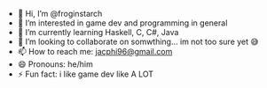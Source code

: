 - 👋 Hi, I’m @froginstarch
- 👀 I’m interested in game dev and programming in general
- 🌱 I’m currently learning Haskell, C, C#, Java
- 💞️ I’m looking to collaborate on somwthing... im not too sure yet 😅
- 📫 How to reach me: jacphi96@gmail.com
- 😄 Pronouns: he/him
- ⚡ Fun fact: i like game dev like A LOT

<!---
froginstarch/froginstarch is a ✨ special ✨ repository because its `README.md` (this file) appears on your GitHub profile.
You can click the Preview link to take a look at your changes.
--->
